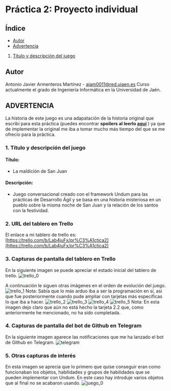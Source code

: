# Práctica 2: Proyecto individual

## Índice
* [Autor](#autor)
* [Advertencia](#advertencia)

1. [Título y descripción del juego](#titulo-y-descripcion-del-juego)

## Autor
Antonio Javier Armenteros Martínez - [ajam0011@red.ujaen.es](mailto:ajam0011@red.ujaen.es)
Curso actualmente el grado de Ingeniería Informática en la Universidad de Jaén.

## ADVERTENCIA
La historia de este juego es una adapatación de la historia original que escribí para esta práctica (puedes encontrar **spoilers al leerlo [aquí](https://github.com/antjarm/La-maldici-n-de-San-Juan-/files/8257574/historia.alternativas.e.interacciones.txt)**
) ya que de implementar la original me iba a tomar mucho más tiempo del que se me ofrecío para la práctica.

### 1. Título y descripción del juego
#### Título: 
 - La maldición de San Juan
#### Descripción: 
 - Juego conversacional creado con el framework Undum para las prácticas de Desarrollo Ágil y se basa en una historia misteriosa en un pueblo sobre la misma noche de San Juan y la relación de los santos con la festividad.

### 2. URL del tablero en Trello
El enlace a mi tablero de trello es: [https://trello.com/b/Lab4juFx/pr%C3%A1ctica2](https://trello.com/b/Lab4juFx/pr%C3%A1ctica2)

### 3. Capturas de pantalla del tablero en Trello
En la siguiente imagen se puede apreciar el estado inicial del tablero de trello.
![trello_0](https://user-images.githubusercontent.com/99495041/158480322-a3ef5d82-79df-4e91-9f58-9c0133c90eea.png)

A continuación le siguen otras imágenes en el orden de evolución del juego.
![trello_1](https://user-images.githubusercontent.com/99495041/158480445-553c0bf3-5fa8-42d0-9666-251a99f10f4a.png)
Nota: Sabía que lo más arduo iba a ser la programación en sí, asi que fue posteriormente cuando pude ampliar con tarjetas más específicas lo que iba a hacer.
![trello_2](https://user-images.githubusercontent.com/99495041/158480458-46bfe1ef-c1b1-42a4-8b60-e4f15191878b.png)
![trello_3](https://user-images.githubusercontent.com/99495041/158480487-e066feb5-e11e-42bb-9ff5-714398350ff1.png)
![trello_4](https://user-images.githubusercontent.com/99495041/158480639-c6d4c931-f82f-4ed0-a018-eb1d45153709.png)
![trello_5](https://user-images.githubusercontent.com/99495041/158480654-00c77888-3842-4661-b740-2da1725c1dc8.png)
Nota: En esta imagen dejo claro que aún no está hecho la tarjeta 2.2 que, como anteriormente he mencionado, no ha sido completada.

### 4. Capturas de pantalla del bot de Github en Telegram
En la siguiente imagen aparece las notificaciones que me ha lanzado el bot de Github en Telegram.
![telegram](https://user-images.githubusercontent.com/99495041/158480877-7f2429ff-d742-4fda-93a9-c84365cea5b2.png)

### 5. Otras capturas de interés
En esta imagen se aprecia que lo primero que quise conseguir eran como funcionaban los objetos, habilidades y grupos de habilidades que se pueden implementar con Undum. En este caso hay introduje varios objetos que al final no se acabaron usando.
![juego_0](https://user-images.githubusercontent.com/99495041/158480920-5d0b5a55-f089-40ac-8dc4-3568d8057dee.png)

